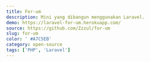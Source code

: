 ```yaml
---
title: For-um
description: Mini yang dibangun menggunakan Laravel.
demo: https://laravel-for-um.herokuapp.com/
source: https://github.com/Zzzul/for-um
slug: for-um
color: ' #A7C5EB'
category: open-source
tags: ['PHP', 'Laravel']
---
```


